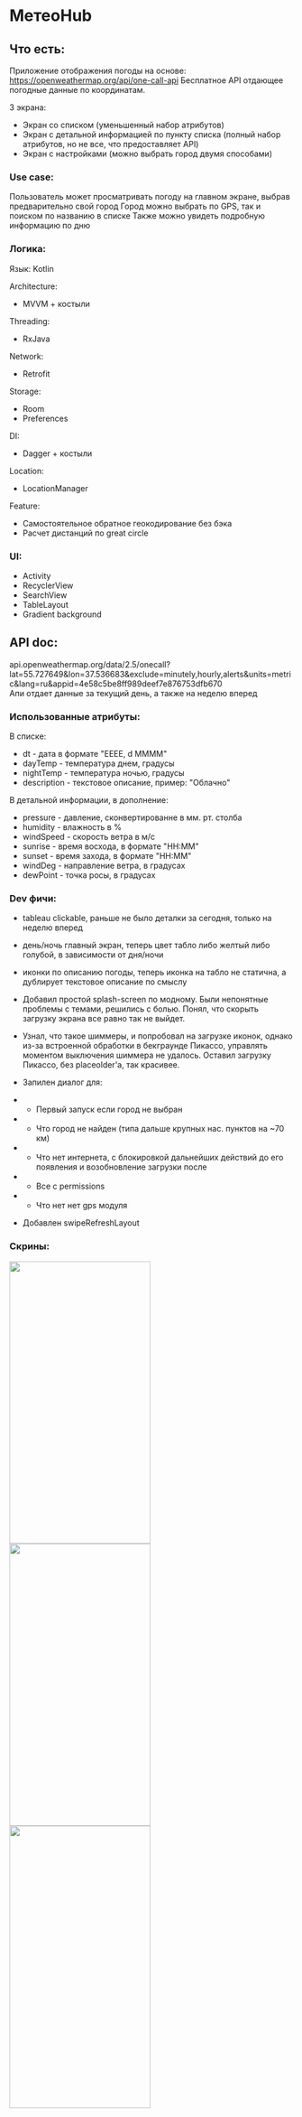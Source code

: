 # МетеоHub

## Что есть:

Приложение отображения погоды на основе: https://openweathermap.org/api/one-call-api
Бесплатное API отдающее погодные данные по координатам. 

3 экрана:
* Экран со списком (уменьшенный набор атрибутов)
* Экран с детальной информацией по пункту списка (полный набор атрибутов, но не все, что предоставляет API)
* Экран с настройками (можно выбрать город двумя способами)

### Use case:

Пользователь может просматривать погоду на главном экране, выбрав предварительно свой город
Город можно выбрать по GPS, так и поиском по названию в списке
Также можно увидеть подробную информацию по дню

### Логика:
Язык: Kotlin

Architecture:
* MVVM + костыли

Threading:
* RxJava

Network:
* Retrofit

Storage:
* Room
* Preferences

DI:
* Dagger + костыли

Location:
* LocationManager

Feature:
* Самостоятельное обратное геокодирование без бэка
* Расчет дистанций по great circle

### UI:
* Activity
* RecyclerView
* SearchView
* TableLayout
* Gradient background

## API doc:
api.openweathermap.org/data/2.5/onecall?lat=55.727649&lon=37.536683&exclude=minutely,hourly,alerts&units=metric&lang=ru&appid=4e58c5be8ff989deef7e876753dfb670<br/>
Апи отдает данные за текущий день, а также на неделю вперед

### Использованные атрибуты:
В списке:
* dt - дата в формате "EEEE, d MMMM"
* dayTemp - температура днем, градусы
* nightTemp - температура ночью, градусы
* description - текстовое описание, пример: "Облачно"
	
В детальной информации, в дополнение:
* pressure - давление, сконвертированне в мм. рт. столба
* humidity - влажность в %
* windSpeed - скорость ветра в м/с
* sunrise - время восхода, в формате "HH:MM"
* sunset - время захода, в формате "HH:MM"
* windDeg - направление ветра, в градусах
* dewPoint - точка росы, в градусах

### Dev фичи:
* tableau clickable, раньше не было деталки за сегодня, только на неделю вперед
* день/ночь главный экран, теперь цвет табло либо желтый либо голубой, в зависимости от дня/ночи
* иконки по описанию погоды, теперь иконка на табло не статична, а дублирует текстовое описание по смыслу
* Добавил простой splash-screen по модному. Были непонятные проблемы с темами, решились с болью. Понял, что скорыть загрузку экрана все равно так не выйдет.
* Узнал, что такое шиммеры, и попробовал на загрузке иконок, однако из-за встроенной обработки в бекграунде Пикассо, управлять моментом выключения шиммера не удалось. Оставил загрузку Пикассо, без placeolder'a, так красивее.
* Запилен диалог для:
* * Первый запуск если город не выбран
* * Что город не найден (типа дальше крупных нас. пунктов на ~70 км)
* * Что нет интернета, с блокировкой дальнейших действий до его появления и возобновление загрузки после
* * Все с permissions
* * Что нет нет gps модуля

* Добавлен swipeRefreshLayout
    
### Скрины:
<a href="url"><img src="https://github.com/Bagaviev/Android/tree/master/AndroidAvito/screen1.jpeg" align="left" height="500" width="250" ></a>
<a href="url"><img src="https://github.com/Bagaviev/Android/tree/master/AndroidAvito/screen2.jpeg" align="left" height="500" width="250" ></a>
<a href="url"><img src="https://github.com/Bagaviev/Android/tree/master/AndroidAvito/screen3.jpeg" align="left" height="500" width="250" ></a>